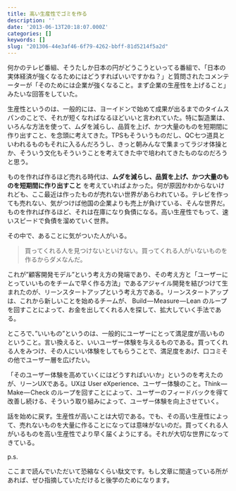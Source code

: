 ```yaml
---
title: 高い生産性でゴミを作る
description: ''
date: '2013-06-13T20:18:07.000Z'
categories: []
keywords: []
slug: "201306-44e3af46-6f79-4262-bbff-81d5214f5a2d"
---
```

何かのテレビ番組、そうたしか日本の円がどうこうといってる番組で、「日本の実体経済が強くなるためにはどうすればいいですかね？」と質問されたコメンテーターが「そのためには企業が強くなること。まず企業の生産性を上げること」みたいな回答をしていた。

生産性というのは、一般的には、ヨーイドンで始めて成果が出るまでのタイムスパンのことで、それが短くなればなるほどいいと言われていた。特に製造業は、いろんな方法を使って、ムダを減らし、品質を上げ、かつ大量のものを短期間に作り出すこと、を念頭に考えてきた。TPSもそういうものだし、QC七つ道具といわれるものもそれに入るんだろうし、きっと朝みんなで集まってラジオ体操とか、そういう文化もそういうことを考えてきた中で培われてきたものなのだろうと思う。

ものを作れば作るほど売れる時代は、**ムダを減らし、品質を上げ、かつ大量のものを短期間に作り出すこと** を考えていればよかった。何が原因かわからないけれども、ここ最近は作ったものが売れない世界があらわれている。テレビを作っても売れない、気がつけば他国の企業よりも売上が負けている、そんな世界だ。ものを作れば作るほど、それは在庫になり負債になる。高い生産性でもって、速いスピードで負債を溜めていく世界。

その中で、あることに気がついた人がいる。

> 買ってくれる人を見つけないといけない。買ってくれる人がいないものを作るからダメなんだ。

これが”顧客開発モデル”という考え方の発端であり、その考え方と「ユーザーにとっていいものをチームで早く作る方法」であるアジャイル開発を結びつけて生まれたのが、リーンスタートアップという考え方である。リーンスタートアップは、これから新しいことを始めるチームが、 Build — Measure — Lean のループを回すことによって、お金を出してくれる人を探して、拡大していく手法である。

ところで、”いいもの”というのは、一般的にユーザーにとって満足度が高いものということ。言い換えると、いいユーザー体験を与えるものである。買ってくれる人をみつけ、その人にいい体験をしてもらうことで、満足度をあげ、口コミその他でユーザー層を広げたい。

「そのユーザー体験を高めていくにはどうすればいいか」というのを考えたのが、リーンUXである。UXは User eXperience、ユーザー体験のこと。Think — Make — Check のループを回すことによって、ユーザーのフィードバックを得て改善し続ける、そういう取り組みによって、ユーザー体験を向上させていく。

話を始めに戻す。生産性が高いことは大切である。でも、その高い生産性によって、売れないものを大量に作ることになっては意味がないのだ。買ってくれる人がいるものを高い生産性でより早く届くようにする。それが大切な世界になってきている。

p.s.  
  
ここまで読んでいただいて恐縮なくらい駄文です。もし文章に間違っている所があれば、ぜひ指摘していただけると後学のためになります。